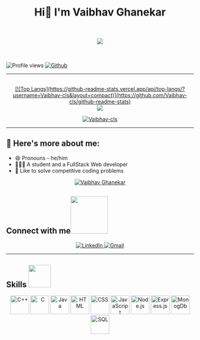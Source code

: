 ### <body> <h1 align="center">Hi👋 I'm Vaibhav Ghanekar<a> <br><br></h1></body>
<p align="center">
  <a href="https://github.com/DenverCoder1/readme-typing-svg"><img src="https://readme-typing-svg.herokuapp.com?lines=Computer+Science+Student;FullStack+Web+Developer&center=true&width=500&height=50"></a>
</p>

<br><br>![Profile views](https://komarev.com/ghpvc/?username=Vaibhav-cls&color=green)
[![Github](https://img.shields.io/github/followers/Vaibhav-cls?label=Follow&style=social)](https://github.com/Vaibhav-cls)<br>
<hr>
<br>
<div align="center" width=100%>
  <a href="https://github.com/Vaibhav-cls/github-readme-stats">
<!-- div> [](https://github-readme-streak-stats.herokuapp.com/?user=binayshaw7777&theme=prussian&hide_border=true)<br/> </div -->
[![Top Langs](https://github-readme-stats.vercel.app/api/top-langs/?username=Vaibhav-cls&layout=compact)](https://github.com/Vaibhav-cls/github-readme-stats)
</div>
<div align="center" width="100%">
  <img align="center" src="https://github-readme-stats.vercel.app/api?username=Vaibhav-cls&theme=midnight-purple&show_icons=true&bg_color=0D1117&hide_border=true" />
  <p><img align="center" src="https://github-readme-streak-stats.herokuapp.com/?user=Vaibhav-cls&" alt="Vaibhav-cls" /></p>
</div>



<div align="center" width="100%">
  <a href="https://github.com/Vaibhav-cls/github-readme-stats">
</a>
</div>

<hr>

## 🚀 Here's more about me:
- 😄 Pronouns - he/him
- 👨🏽‍💻 A student and a FullStack Web developer
- 🌱 Like to solve competitive coding problems
<p align="center"><a href="https://github.com/ryo-ma/github-profile-trophy"><img src="https://github-profile-trophy.vercel.app/?username=Vaibhav-cls&theme=dracula&column=4&margin-w=15&margin-h=15" alt="Vaibhav Ghanekar" /></a></p>
<h2> Connect with me<img src='https://raw.githubusercontent.com/ShahriarShafin/ShahriarShafin/main/Assets/handshake.gif' width="100"> </h2>
<p align="center">
    <a href="https://www.linkedin.com/in/vaibhav-ghanekar-a69a30150/">
      <img alt="LinkedIn" src="https://img.icons8.com/fluent/48/000000/linkedin.png" />
    </a>
    <a href="mailto:vaibhavghanekar19@gmail.com">
      <img alt="Gmail" src="https://img.icons8.com/color/48/gmail-new.png" />
    </a>
  </p>
<hr>

## <h2> Skills <img src = "https://media2.giphy.com/media/QssGEmpkyEOhBCb7e1/giphy.gif?cid=ecf05e47a0n3gi1bfqntqmob8g9aid1oyj2wr3ds3mg700bl&rid=giphy.gif" width = "60"> </h2>

<div align="center" width=100%>
    <img title="C++" height="50" src="https://icons8.com/icon/40669/c%2B%2B">
    <img title="C" height="50" src="https://img.icons8.com/color/48/000000/c-programming.png">
    <img title="Java" height="50" src="https://img.icons8.com/color/48/000000/java-coffee-cup-logo.png">
    <img title="HTML" height="50" src="https://icons8.com/icon/20909/html-5">
    <img title="CSS" height="50" src="https://icons8.com/icon/21278/css3">
    <img title="JavaScript" height="50" src="https://icons8.com/icon/108784/javascript">
    <img title="Node.js" height="50" src="https://icons8.com/icon/54087/nodejs">
    <img title="Express.js" height="50" src="https://icons8.com/icon/SDVmtZ6VBGXt/express-js">
    <img title="MonogDb" height="50" src="https://icons8.com/icon/74402/mongodb">
    <img title="SQL" height="50" src="https://icons8.com/icon/laYYF3dV0Iew/microsoft-sql-server">
</div>

